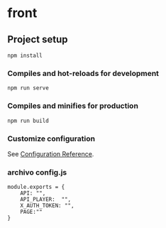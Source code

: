 # front

## Project setup
```
npm install
```

### Compiles and hot-reloads for development
```
npm run serve
```

### Compiles and minifies for production
```
npm run build
```

### Customize configuration
See [Configuration Reference](https://cli.vuejs.org/config/).

### archivo config.js 
```
module.exports = {
    API: "",
    API_PLAYER:  "",
    X_AUTH_TOKEN: "",
    PAGE:"" 
}
```

